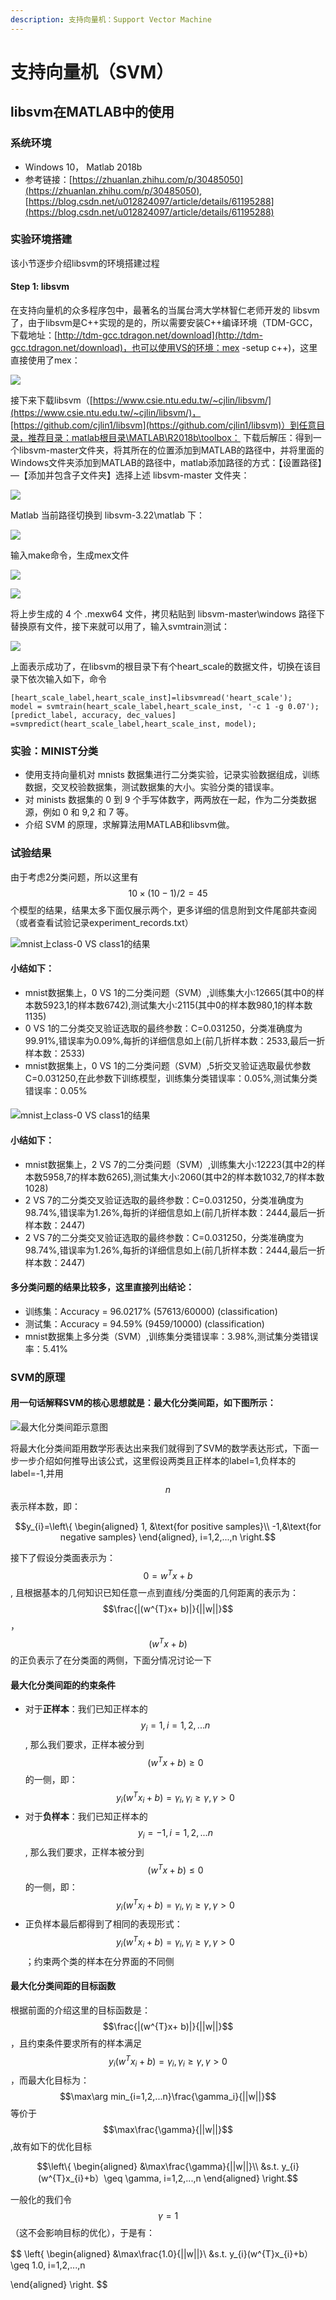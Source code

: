 ```yaml
---
description: 支持向量机：Support Vector Machine
---
```


# 支持向量机（SVM）

## libsvm在MATLAB中的使用

### 系统环境

* Windows 10， Matlab 2018b
* 参考链接：[https://zhuanlan.zhihu.com/p/30485050](https://zhuanlan.zhihu.com/p/30485050), [https://blog.csdn.net/u012824097/article/details/61195288](https://blog.csdn.net/u012824097/article/details/61195288)

### 实验环境搭建

该小节逐步介绍libsvm的环境搭建过程

#### Step 1: libsvm

 在支持向量机的众多程序包中，最著名的当属台湾大学林智仁老师开发的 libsvm 了，由于libsvm是C++实现的是的，所以需要安装C++编译环境（TDM-GCC，下载地址：[http://tdm-gcc.tdragon.net/download](http://tdm-gcc.tdragon.net/download)，也可以使用VS的环境：mex -setup c++\)，这里直接使用了mex：

![](.gitbook/assets/image%20%2811%29.png)

接下来下载libsvm（[https://www.csie.ntu.edu.tw/~cjlin/libsvm/](https://www.csie.ntu.edu.tw/~cjlin/libsvm/)，[https://github.com/cjlin1/libsvm](https://github.com/cjlin1/libsvm)）到任意目录，推荐目录：matlab根目录\MATLAB\R2018b\toolbox： 下载后解压：得到一个libsvm-master文件夹，将其所在的位置添加到MATLAB的路径中，并将里面的Windows文件夹添加到MATLAB的路径中，matlab添加路径的方式：【设置路径】—【添加并包含子文件夹】选择上述 libsvm-master 文件夹：

![](.gitbook/assets/image%20%2816%29.png)

 Matlab 当前路径切换到 libsvm-3.22\matlab 下：

![](.gitbook/assets/image%20%2818%29.png)

输入make命令，生成mex文件

![](.gitbook/assets/image%20%2817%29.png)

![](.gitbook/assets/image%20%288%29.png)

将上步生成的 4 个 .mexw64 文件，拷贝粘贴到 libsvm-master\windows 路径下  
替换原有文件，接下来就可以用了，输入svmtrain测试：

![](.gitbook/assets/image%20%2820%29.png)

上面表示成功了，在libsvm的根目录下有个heart\_scale的数据文件，切换在该目录下依次输入如下，命令

```text
[heart_scale_label,heart_scale_inst]=libsvmread('heart_scale');
model = svmtrain(heart_scale_label,heart_scale_inst, '-c 1 -g 0.07');
[predict_label, accuracy, dec_values] =svmpredict(heart_scale_label,heart_scale_inst, model);
```

### 实验：MINIST分类

* 使用支持向量机对 mnists 数据集进行二分类实验，记录实验数据组成，训练数据，交叉校验数据集，测试数据集的大小。实验分类的错误率。
* 对 minists 数据集的 0 到 9 个手写体数字，两两放在一起，作为二分类数据源，例如 0 和 9,2 和 7 等。 
* 介绍 SVM 的原理，求解算法用MATLAB和libsvm做。

### 试验结果

由于考虑2分类问题，所以这里有$$10\times(10-1)/2=45$$个模型的结果，结果太多下面仅展示两个，更多详细的信息附到文件尾部共查阅（或者查看试验记录experiment\_records.txt）

![mnist&#x4E0A;class-0 VS class1&#x7684;&#x7ED3;&#x679C;](.gitbook/assets/image%20%282%29.png)

#### 小结如下：

* mnist数据集上，0 VS 1的二分类问题（SVM）,训练集大小:12665\(其中0的样本数5923,1的样本数6742\),测试集大小:2115\(其中0的样本数980,1的样本数1135\)
* 0 VS 1的二分类交叉验证选取的最终参数：C=0.031250，分类准确度为99.91%,错误率为0.09%,每折的详细信息如上\(前几折样本数：2533,最后一折样本数：2533\)
* mnist数据集上，0 VS 1的二分类问题（SVM）,5折交叉验证选取最优参数C=0.031250,在此参数下训练模型，训练集分类错误率：0.05%,测试集分类错误率：0.05%

####  

![mnist&#x4E0A;class-0 VS class1&#x7684;&#x7ED3;&#x679C;](.gitbook/assets/image%20%284%29.png)

#### 小结如下：

* mnist数据集上，2 VS 7的二分类问题（SVM）,训练集大小:12223\(其中2的样本数5958,7的样本数6265\),测试集大小:2060\(其中2的样本数1032,7的样本数1028\)
* 2 VS 7的二分类交叉验证选取的最终参数：C=0.031250，分类准确度为98.74%,错误率为1.26%,每折的详细信息如上\(前几折样本数：2444,最后一折样本数：2447\)
* 2 VS 7的二分类交叉验证选取的最终参数：C=0.031250，分类准确度为98.74%,错误率为1.26%,每折的详细信息如上\(前几折样本数：2444,最后一折样本数：2447\)

#### 多分类问题的结果比较多，这里直接列出结论：

* 训练集：Accuracy = 96.0217% \(57613/60000\) \(classification\) 
* 测试集：Accuracy = 94.59% \(9459/10000\) \(classification\) 
* mnist数据集上多分类（SVM）,训练集分类错误率：3.98%,测试集分类错误率：5.41%

### SVM的原理

#### **用一句话解释SVM的核心思想就是：最大化分类间距，如下图所示：**

![&#x6700;&#x5927;&#x5316;&#x5206;&#x7C7B;&#x95F4;&#x8DDD;&#x793A;&#x610F;&#x56FE;](.gitbook/assets/image%20%286%29.png)

将最大化分类间距用数学形表达出来我们就得到了SVM的数学表达形式，下面一步一步介绍如何推导出该公式，这里假设两类且正样本的label=1,负样本的label=-1,并用$$n$$表示样本数，即：

$$y_{i}=\left\{ \begin{aligned} 1, &\text{for positive samples}\\ -1,&\text{for negative samples} \end{aligned}, i=1,2,...,n \right.$$

接下了假设分类面表示为：$$0=w^{T}x+b$$, 且根据基本的几何知识已知任意一点到直线/分类面的几何距离的表示为：$$\frac{|(w^{T}x+ b)|}{||w||}$$，$$(w^{T}x+ b)  $$的正负表示了在分类面的两侧，下面分情况讨论一下

#### 最大化分类间距的约束条件

* 对于**正样本**：我们已知正样本的$$y_i=1,i=1,2,...n $$, 那么我们要求，正样本被分到$$(w^{T}x+ b)\geq 0 $$的一侧，即：$$y_i(w^{T}x_i+ b) = \gamma_i, \gamma_i \geq \gamma, \gamma > 0$$
* 对于**负样本**：我们已知正样本的$$y_i=-1,i=1,2,...n $$, 那么我们要求，正样本被分到$$(w^{T}x+ b)\leq 0$$的一侧，即：$$y_i(w^{T}x_i+ b) = \gamma_i, \gamma_i \geq \gamma, \gamma > 0$$
* 正负样本最后都得到了相同的表现形式：$$y_i(w^{T}x_i+ b) = \gamma_i, \gamma_i \geq \gamma, \gamma > 0$$；约束两个类的样本在分界面的不同侧

#### 最大化分类间距的目标函数

根据前面的介绍这里的目标函数是：$$\frac{|(w^{T}x+ b)|}{||w||}$$，且约束条件要求所有的样本满足$$y_i(w^{T}x_i+ b) = \gamma_i, \gamma_i \geq \gamma, \gamma > 0$$，而最大化目标为：$$\max\arg min_{i=1,2,...n}\frac{\gamma_i}{||w||}$$等价于$$\max\frac{\gamma}{||w||}$$,故有如下的优化目标

$$\left\{  \begin{aligned} &\max\frac{\gamma}{||w||}\\ &s.t. y_{i}(w^{T}x_{i}+b）\geq \gamma, i=1,2,...,n  \end{aligned}  \right.$$

一般化的我们令$$\gamma=1$$（这不会影响目标的优化），于是有：

$$
\left\{ 
\begin{aligned}
&\max\frac{1.0}{||w||}\\
&s.t. y_{i}(w^{T}x_{i}+b）\geq 1.0, i=1,2,...,n

\end{aligned} 
\right.
$$



